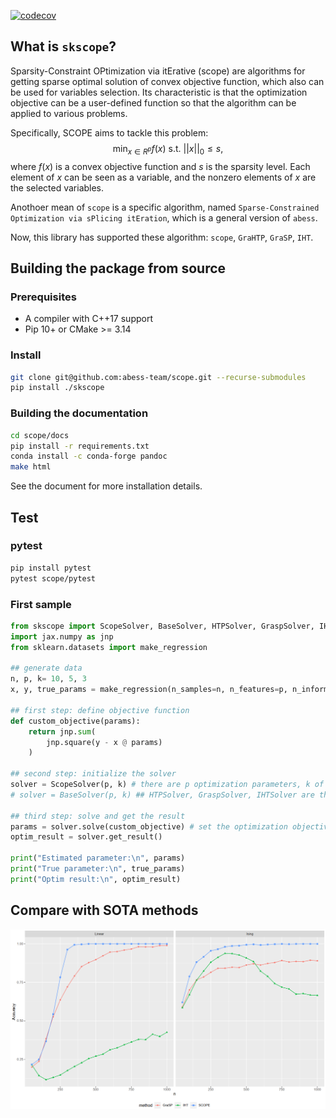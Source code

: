 [![codecov](https://codecov.io/gh/abess-team/scope/branch/master/graphs/sunburst.svg)](https://codecov.io/gh/abess-team/scope)

## What is `skscope`?

Sparsity-Constraint OPtimization via itErative (scope) are algorithms for getting sparse optimal solution of convex objective function, which also can be used for variables selection. Its characteristic is that the optimization objective can be a user-defined function so that the algorithm can be applied to various problems.

Specifically, SCOPE aims to tackle this problem: 
$$\min_{x \in R^p} f(x) \text{ s.t. } ||x||_0 \leq s,$$
where $f(x)$ is a convex objective function and $s$ is the sparsity level. Each element of $x$ can be seen as a variable, and the nonzero elements of $x$ are the selected variables.

Anothoer mean of `scope` is a specific algorithm, named `Sparse-Constrained Optimization via sPlicing itEration`, which is a general version of `abess`.

Now, this library has supported these algorithm: `scope`, `GraHTP`, `GraSP`, `IHT`.

## Building the package from source

### Prerequisites
+ A compiler with C++17 support 
+ Pip 10+ or CMake >= 3.14

### Install

```bash
git clone git@github.com:abess-team/scope.git --recurse-submodules
pip install ./skscope
```

### Building the documentation

```bash
cd scope/docs
pip install -r requirements.txt
conda install -c conda-forge pandoc
make html
```

See the document for more installation details.

## Test

### pytest

```bash
pip install pytest
pytest scope/pytest
```


### First sample

```python
from skscope import ScopeSolver, BaseSolver, HTPSolver, GraspSolver, IHTSolver 
import jax.numpy as jnp
from sklearn.datasets import make_regression

## generate data
n, p, k= 10, 5, 3
x, y, true_params = make_regression(n_samples=n, n_features=p, n_informative=k, coef=True)

## first step: define objective function
def custom_objective(params):
    return jnp.sum(
        jnp.square(y - x @ params)
    )

## second step: initialize the solver
solver = ScopeSolver(p, k) # there are p optimization parameters, k of which are non-zero
# solver = BaseSolver(p, k) ## HTPSolver, GraspSolver, IHTSolver are the same

## third step: solve and get the result 
params = solver.solve(custom_objective) # set the optimization objective and begin to solve
optim_result = solver.get_result()

print("Estimated parameter:\n", params)
print("True parameter:\n", true_params)
print("Optim result:\n", optim_result)
```

## Compare with SOTA methods

![](/docs/img/compare.png)

